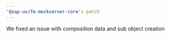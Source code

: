 ```yaml
---
'@sap-ux/fe-mockserver-core': patch
---
```


We fixed an issue with composition data and sub object creation
